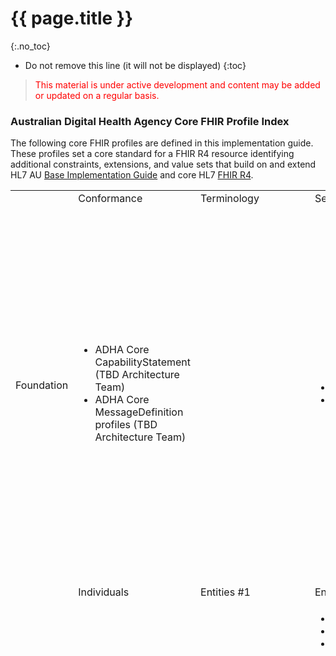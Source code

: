 # {{ page.title }}
{:.no_toc}
<!-- TOC  the css styling for this is \pages\assets\css\project.css under 'markdown-toc'-->
* Do not remove this line (it will not be displayed)
{:toc}

> <p style="color:#ff0000;">This material is under active development and content may be added or updated on a regular basis.</p>



### Australian Digital Health Agency Core FHIR Profile Index 

The following core FHIR profiles are defined in this implementation guide. These profiles set a core standard for a FHIR R4 resource identifying additional constraints, extensions, and value sets that build on and extend HL7 AU [Base Implementation Guide](http://build.fhir.org/ig/hl7au/au-fhir-base/index.html) and core HL7 [FHIR R4](http://hl7.org/fhir/R4/index.html).  

<html>
  <div id="segment-content" class="segment">
  <div class="container">
  <div class="row">
  <div class="inner-wrapper">

<div class="col-12">
    <div style="border-right-style: none;" id="tabs">
      <div style="border-right-style: none;" id="tabs">
          <div>
                <table width="100%">
                    <tr class="frm-group">
                        <td rowspan="2" class="frm-group rotate"><div>Foundation</div></td>
                        <td class="frm-category">Conformance</td>
                        <td class="frm-category">Terminology</td>
                        <td class="frm-category">Security</td>
                        <td class="frm-category">Documents</td>
                        <td class="frm-category">Other</td>
                    </tr>
                    <tr class="frm-contents" height="80">
                        <td class="frm-set">
                            <ul class="frm-set">
                                <li>ADHA Core CapabilityStatement (TBD Architecture Team)</li>  
                                <li>ADHA Core MessageDefinition profiles (TBD Architecture Team)</li> 
                            </ul>
                        </td> 
                        <td class="frm-null"/>
                        <td class="frm-set">
                        <ul class="frm-set">
                                <li>ADHA Core Provenance (TBD Architecture Team)</li>  
                                <li>ADHA Core Consent</li>  
                            </ul>
                        </td> 
                        <td class="frm-set">
                            <ul class="frm-set">
                                <li><a href="StructureDefinition-dh-composition-core-1.html">ADHA Core Composition</a></li>
                                <li><a href="StructureDefinition-dh-composition-document-1.html">ADHA Document Composition</a></li>
                                <li><a href="StructureDefinition-dh-composition-cocs-1.html">ADHA Continuity of Care Summary Composition</a></li>
                                <li><a href="StructureDefinition-dh-documentreference-core-1.html">ADHA Core DocumentReference</a></li>
                            </ul>
                        </td>  
                        <td class="frm-set">
                            <ul class="frm-set">
                                <li><a href="StructureDefinition-dh-bundle-document-1.html">ADHA Document Bundle</a> (Joint w CI &amp; Architecture Team)</li> 
                                <li><a href="StructureDefinition-dh-bundle-message-1.html">ADHA Message Bundle</a> (Joint w CI &amp; Architecture Team)</li> 
                                <li><a href="StructureDefinition-dh-bundle-payload-1.html">ADHA Payload Bundle</a> (Joint w CI &amp; Architecture Team)</li> 
                                <li><a href="StructureDefinition-dh-bundle-core-1.html">ADHA Core Bundle</a> (CI &amp; Architecture Team)</li>
                                <li>ADHA MHR Bundle (CI &amp; Architecture Team)</li>
                                <li>ADHA Core MessageHeader (Architecture Team)</li>  
                            </ul>
                        </td> 
                    </tr>
                    <tr class="frm-break">
                        <td colspan="6"/>
                   </tr>
                    <tr class="frm-group">
                        <td rowspan="2" class="frm-group rotate"><div>Base</div></td>
                        <td class="frm-category">Individuals</td>
                        <td class="frm-category">Entities #1</td>
                        <td class="frm-category">Entities #2</td>
                        <td class="frm-category">Workflow</td>
                        <td class="frm-category">Management</td>
                    </tr>
                    <tr class="frm-contents" height="80">
                        <td class="frm-set">
                            <ul class="frm-set">
                                <li><a href="StructureDefinition-dh-patient-core-1.html">ADHA Core Patient</a></li>
                                <li><a href="StructureDefinition-dh-practitioner-core-1.html">ADHA Core Practitioner</a></li>
                                <li><a href="StructureDefinition-dh-practitionerrole-core-1.html">ADHA Core PractitionerRole</a></li>
                                <li><a href="StructureDefinition-dh-relatedperson-core-1.html">ADHA Core RelatedPerson</a></li>
                            </ul>
                        </td>  
                        <td class="frm-set">
                            <ul class="frm-set">
                                <li><a href="StructureDefinition-dh-organization-core-1.html">ADHA Core Organization</a></li>
                                <li><a href="StructureDefinition-dh-healthcareservice-core-1.html">ADHA Core HealthcareService</a></li>
                                <li><a href="StructureDefinition-dh-location-core-1.html">ADHA Core Location</a></li>
                                <li>ADHA Core Endpoint (TBD Architecture Team)</li>
                            </ul>
                        </td> 
                        <td class="frm-set">
                            <ul class="frm-set">
                                <li><a href="StructureDefinition-dh-device-participant-1.html">ADHA Device Participant</a></li>
                                <li><a href="StructureDefinition-dh-device-system-1.html">ADHA System Device</a></li>
                                <li><a href="StructureDefinition-dh-substance-core-1.html">ADHA Core Substance</a></li>

                            </ul>
                        </td>                          
                        <td class="frm-null"/>
                        <td class="frm-set">
                            <ul class="frm-set">
                                <li><a href="StructureDefinition-dh-encounter-core-1.html">ADHA Core Encounter</a></li>
                                <li>ADHA Core EpisodeOfCare</li>
                                <li><a href="StructureDefinition-dh-flag-core-1.html">ADHA Core Flag</a></li>
                                <li><a href="StructureDefinition-dh-list-core-1.html">ADHA Core List</a></li>
                            </ul>
                        </td>  
                    </tr>
                    <tr class="frm-break"><td colspan="6"/></tr>
                    <tr class="frm-group">
                        <td rowspan="2" class="frm-group rotate"><div>Clinical</div></td>
                        <td class="frm-category">Summary</td>
                        <td class="frm-category">Diagnostics</td>
                        <td class="frm-category">Medications</td>
                        <td class="frm-category">Care Provision</td>
                        <td class="frm-category">Request &amp; Response</td>
                    </tr>
                    <tr class="frm-contents" height="80">
                        <td class="frm-set">
                            <ul class="frm-set">
                                <li><a href="StructureDefinition-dh-allergyintolerance-core-1.html">ADHA Core AllergyIntolerance</a></li>
                                <li><a href="StructureDefinition-dh-condition-core-1.html">ADHA Core Condition</a></li>
                                <li><a href="StructureDefinition-dh-procedure-core-1.html">ADHA Core Procedure</a></li>
                                <li>ADHA Core FamilyMemberHistory</li>
                                <li>ADHA Core DetectedIssue</li>
                            </ul>
                        </td>    
                        <td class="frm-set">
                            <ul class="frm-set">
                                <li><a href="StructureDefinition-dh-observation-core-1.html">ADHA Core Observation</a></li>
                                <li><a href="StructureDefinition-dh-diagnosticreport-core-1.html">ADHA Core DiagnosticReport</a></li>
                                <li><a href="StructureDefinition-dh-specimen-core-1.html">ADHA Core Specimen</a></li>
                                <li><a href="StructureDefinition-dh-bodystructure-core-1.html">ADHA Core BodyStructure</a></li>
                                <li>ADHA Core ImagingStudy</li>
                                <li>ADHA Core QuestionnaireResponse</li>
                            </ul>
                        </td>     
                        <td class="frm-set">
                            <ul class="frm-set">
                                <li><a href="StructureDefinition-dh-medicationrequest-core-1.html">ADHA Core MedicationRequest</a></li>
                                <li><a href="StructureDefinition-dh-medicationadministration-core-1.html">ADHA Core MedicationAdministration</a></li>
                                <li><a href="StructureDefinition-dh-medicationdispense-core-1.html">ADHA Core MedicationDispense</a></li>
                                <li><a href="StructureDefinition-dh-medicationstatement-core-1.html">ADHA Core MedicationStatement</a></li>
                                <li><a href="StructureDefinition-dh-medication-core-1.html">ADHA Core Medication</a></li>
                                <li><a href="StructureDefinition-dh-immunization-core-1.html">ADHA Core Immunization</a></li>
                            </ul>
                        </td>     
                        <td class="frm-set">
                            <ul class="frm-set">
                                <li>ADHA Core CarePlan</li>
                                <li><a href="StructureDefinition-dh-servicerequest-core-1.html">ADHA Core ServiceRequest</a></li>
                            </ul>
                        </td>    
                        <td class="frm-null"/>
                    </tr>
                    <tr class="frm-break"><td colspan="6"/></tr>
                    <!--<tr class="frm-group">
                        <td rowspan="2" class="frm-group rotate"><div>Financial</div></td>
                        <td class="frm-category">Support</td>
                        <td class="frm-category">Billing</td>
                        <td class="frm-category">Payment</td>
                        <td class="frm-category">General</td>
                        <td class="frm-null"/>
                    </tr>
                    <tr class="frm-contents" height="80">
                        <td class="frm-null"/>
                        <td class="frm-null"/>
                        <td class="frm-null"/>
                        <td class="frm-null"/>
                        <td class="frm-null"/>
                    </tr>-->
                    <tr class="frm-break"><td colspan="6"/></tr>
                    <!--<tr class="frm-group">
                        <td rowspan="2" class="frm-group rotate"><div>Specialized</div></td>
                        <td class="frm-category">Public Health &amp; Research</td>
                        <td class="frm-category">Definitional Artifacts</td>
                        <td class="frm-category">Evidence-Based Medicine</td>
                        <td class="frm-category">Quality Reporting &amp; Testing</td>
                        <td class="frm-category">Medication Definition</td>
                    </tr>
                    <tr class="frm-contents" height="80">
                        <td class="frm-null"/>
                        <td class="frm-null"/>
                        <td class="frm-null"/>
                        <td class="frm-null"/>
                        <td class="frm-null"/>
                    </tr> -->
                    <tr class="frm-break"><td colspan="6"/></tr>
                </table>
            </div>
      </div>
    
  </div>  <!-- /inner-wrapper -->
  </div>  <!-- /row -->
  </div>  <!-- /container -->
  </div>  <!-- /segment-content -->

	<div id="segment-post-footer" class="segment hidden">  <!-- segment-post-footer -->
		<div class="container">  <!-- container -->
		</div>  <!-- /container -->
	</div>  <!-- /segment-post-footer -->

</div>
</div>
</html>


### Australian Digital Health Agency Use Case FHIR Profile Index 

FHIR profiles defined in this implementation guide for defined use cases.

<html>
  <div id="segment-content" class="segment">
  <div class="container">
  <div class="row">
  <div class="inner-wrapper">

<div class="col-12">
    <div style="border-right-style: none;" id="tabs">
      <div style="border-right-style: none;" id="tabs">
          <div>
                <table width="100%">
                    <tr class="frm-group">
                        <td rowspan="2" class="frm-group rotate"><div>Foundation</div></td>
                        <td class="frm-category">Conformance</td>
                        <td class="frm-category">Terminology</td>
                        <td class="frm-category">Security</td>
                        <td class="frm-category">Documents</td>
                        <td class="frm-category">Other</td>
                    </tr>
                    <tr class="frm-contents" height="80">
                        <td class="frm-null"/>
                        <td class="frm-null"/>
                        <td class="frm-set">
                        <ul class="frm-set">
                                <li>Provenance profiles (TBD Architecture Team)</li>  
                                <li>Provenance for Generation of a List</li>  
                                <li><a href="StructureDefinition-dh-consent-aodr-1.html">ADHA Record of Consent from Australian Organ Donor Register</a></li>
                                <li>AuditEvent profiles (TBD Architecture Team)</li> 
                            </ul>
                        </td> 
                        <td class="frm-set">
                            <ul class="frm-set">
                                <li><a href="StructureDefinition-dh-composition-acdcr-1.html">ADHA Advance Care Directive Custodian Record Composition</a></li>
                                <li><a href="StructureDefinition-dh-composition-acp-1.html">ADHA Advance Care Planning Composition</a></li>
                                <li><a href="StructureDefinition-dh-composition-acts-1.html">ADHA Aged Care Transfer Summary Composition</a></li>
                                <li><a href="StructureDefinition-dh-composition-ds-1.html">ADHA Discharge Summary Composition</a></li>
                                <li><a href="StructureDefinition-dh-composition-es-1.html">ADHA Event Summary Composition</a></li>
                                <li><a href="StructureDefinition-dh-composition-es-mix-1.html">ADHA Event Summary Mixed Narrative and Structure</a></li>
                                 <li><a href="StructureDefinition-dh-composition-es-narrative-1.html">ADHA Event Summary Narrative</a></li>
                                 <li><a href="StructureDefinition-dh-composition-mov-1.html">ADHA Medicare Overview Composition</a></li>
                                <li><a href="StructureDefinition-dh-composition-ncspp-1.html">ADHA National Cancer Screening Program Participation Composition</a></li>
                                <li><a href="StructureDefinition-dh-composition-ncspp-valuesetoptions-1.html">Section type design elaboration version of ADHA National Cancer Screening Program Participation Composition</a></li>
                                <li><a href="StructureDefinition-dh-composition-phn-1.html">ADHA Personal Health Notes Composition</a></li>
                                <li><a href="StructureDefinition-dh-composition-phs-1.html">ADHA Personal Health Summary Composition</a></li>
                                <li><a href="StructureDefinition-dh-composition-po-1.html">ADHA Personal Observations Composition</a></li>
                                <li><a href="StructureDefinition-dh-composition-psml-1.html">ADHA Pharmacist Shared Medicines List Composition</a></li>
                                <li><a href="StructureDefinition-dh-composition-pdl-1.html">ADHA Prescription and or Dispense History Composition</a></li>
                                <li><a href="StructureDefinition-dh-composition-shs-1.html">ADHA Shared Health Summary Composition</a></li>
                                <li><a href="StructureDefinition-dh-composition-sml-1.html">ADHA Shared Medicines List Composition</a></li>
                                <li><a href="StructureDefinition-dh-documentreference-acp-1.html">ADHA Advance Care Planning DocumentReference</a></li>
                                <li>Architecture related DocumentReference profiles (TBD Architecture Team)</li>                               
                            </ul>
                        </td>  
                        <td class="frm-set">
                            <ul class="frm-set">
                                <li>ADHA PDF Document Binary (Architecture Team)</li>
                                <li>ADHA MHR CDA Document Package Binary (Architecture Team)</li>
                                <li>Other Binary profiles (TBD Architecture Team)</li>
                                <li>ADHA MHR Document Bundle (Joint w CI &amp; Architecture Team)</li> 
                                <li>ADHA MHR Message Bundle (Joint w CI &amp; Architecture Team)</li>
                                <li>ADHA MHR Payload Bundle (Joint w CI &amp; Architecture Team)</li>   
                                <li>MessageHeader profiles (Architecture Team)</li>  
                                <li>Operation Outcome profiles (Architecture Team)</li>  
                            </ul>
                        </td> 
                    </tr>
                    <tr class="frm-break">
                        <td colspan="6"/>
                   </tr>
                    <tr class="frm-group">
                        <td rowspan="2" class="frm-group rotate"><div>Base</div></td>
                        <td class="frm-category">Individuals</td>
                        <td class="frm-category">Entities #1</td>
                        <td class="frm-category">Entities #2</td>
                        <td class="frm-category">Workflow</td>
                        <td class="frm-category">Management</td>
                    </tr>
                    <tr class="frm-contents" height="80">
                        <td class="frm-set">
                            <ul class="frm-set">
                                <li><a href="StructureDefinition-dh-patient-mhr-1.html">ADHA MHR Patient</a></li>
                                <li><a href="StructureDefinition-dh-patient-match-1.html">ADHA Patient Match</a></li>
                                <li><a href="StructureDefinition-dh-patient-demographics-1.html">ADHA Patient Demographics</a></li>
                                <li><a href="StructureDefinition-dh-practitionerrole-author-1.html">ADHA Authoring PractitionerRole</a></li>
                                <li><a href="StructureDefinition-dh-practitionerrole-author-cae-1.html">ADHA Authoring Care Agency Employee</a></li>
                                <li><a href="StructureDefinition-dh-relatedperson-mhr-1.html">ADHA MHR RelatedPerson</a></li>
                                <li><a href="StructureDefinition-dh-relatedperson-author-1.html">ADHA Authoring RelatedPerson</a></li>
                            </ul>
                        </td>  
                        <td class="frm-null"/>
                        <td class="frm-set">
                            <ul class="frm-set">
                                <li><a href="StructureDefinition-dh-device-implantable-1.html">ADHA Implantable Medical Device</a></li>
                            </ul>
                        </td>                          
                        <td class="frm-null"/>
                        <td class="frm-set">
                            <ul class="frm-set">
                                <li>ADHA Hospitalisation Encounter</li>
                                <li><a href="StructureDefinition-dh-flag-air-1.html">ADHA Australian Immunisation Register Notice</a></li>
                                <li>ADHA Adverse Reactions List</li>
                                <li>ADHA Allergies and Intolerances List</li>
                                <li>ADHA Dispense List</li>
                                <li><a href="StructureDefinition-dh-list-immunization-1.html">ADHA Immunisation History List</a></li>
                                <li>ADHA Medical History List</li>
                                <li><a href="StructureDefinition-dh-list-medication-use-1.html">ADHA Medication Use List</a></li>
                                <li><a href="StructureDefinition-dh-list-medication-use-pmr-1.html">ADHA Practitioner Medicine Review List</a></li>
                                <li>ADHA Problem List</li>
                                <li>ADHA Procedure List</li>
                                <li><a href="StructureDefinition-dh-list-medication-pdl-1.html">ADHA Prescription and or Dispense History List</a></li>
                                <li>ADHA Prescription List</li>
                            </ul>
                        </td>  
                    </tr>
                    <tr class="frm-break"><td colspan="6"/></tr>
                    <tr class="frm-group">
                        <td rowspan="2" class="frm-group rotate"><div>Clinical</div></td>
                        <td class="frm-category">Summary</td>
                        <td class="frm-category">Diagnostics</td>
                        <td class="frm-category">Medications</td>
                        <td class="frm-category">Care Provision</td>
                        <td class="frm-category">Request &amp; Response</td>
                    </tr>
                    <tr class="frm-contents" height="80">
                        <td class="frm-null"/>   
                        <td class="frm-set">
                            <ul class="frm-set">
                                <li><a href="StructureDefinition-dh-observation-diagnosticresult-1.html">ADHA Diagnostic Result Observation</a></li>
                                <li><a href="StructureDefinition-dh-observation-diagnosticresultgroup-1.html">ADHA Diagnostic Result Group</a></li>
                                <li><a href="StructureDefinition-dh-observation-simple-1.html">ADHA Simple Observation</a></li>
                                <li>ADHA Pathology DiagnosticReport</li>
                                <li>ADHA Diagnostic Imaging DiagnosticReport</li>
                                <li><a href="StructureDefinition-dh-observation-ncspp-1.html">ADHA National Cancer Screening Program Participation Observation</a></li>
                                <li><a href="StructureDefinition-dh-bodystructure-odr-1.html">ADHA Organ or Tissue for Donation BodyStructure</a></li>
                            </ul>
                        </td>     
                        <td class="frm-set">
                            <ul class="frm-set">
                                <li>ADHA Prescription Record</li>
                                <li><a href="StructureDefinition-dh-medicationrequest-pbs-claim-1.html">ADHA PBS Prescription Claim Item</a></li>
                                <li>ADHA Record of Dispense</li>
                                <li>ADHA Record of Immunization</li>
                                <li><a href="StructureDefinition-dh-immunization-air-1.html">ADHA Record of Immunisation from Australian Immunisation Register</a></li>
                            </ul>
                        </td>     
                        <td class="frm-set">
                            <ul class="frm-set">
                                <li>ADHA Referral</li>
                                <li><a href="StructureDefinition-dh-servicerequest-mbs-claim-1.html">ADHA MBS Service Claim Item</a></li>
                                <li><a href="StructureDefinition-dh-servicerequest-modi-1.html">MODI Request for Diagnostic Imaging Service</a></li>
                            </ul>
                        </td>    
                        <td class="frm-null"/>
                    </tr>
                    <tr class="frm-break"><td colspan="6"/></tr>
                    <tr class="frm-group">
                        <td rowspan="2" class="frm-group rotate"><div>Financial</div></td>
                        <td class="frm-category">Support</td>
                        <td class="frm-category">Billing</td>
                        <td class="frm-category">Payment</td>
                        <td class="frm-category">General</td>
                        <td class="frm-null"/>
                    </tr>
                    <tr class="frm-contents" height="80">
                        <td class="frm-null"/>
                        <td class="frm-null"/>
                        <td class="frm-null"/>
                        <td class="frm-set">
                            <ul class="frm-set">
                                <li><a href="StructureDefinition-dh-explanationofbenefit-medicare-mbs-1.html">ADHA Record of Claim against MBS or DVA</a></li>
                            </ul>
                            <ul class="frm-set">
                                <li><a href="StructureDefinition-dh-explanationofbenefit-medicare-pbs-1.html">ADHA Record of Claim against PBS or RPBS</a></li>
                            </ul>
                        </td>     
                        <td class="frm-null"/>
                    </tr>
                    <tr class="frm-break"><td colspan="6"/></tr>
                    <!--<tr class="frm-group">
                        <td rowspan="2" class="frm-group rotate"><div>Specialized</div></td>
                        <td class="frm-category">Public Health &amp; Research</td>
                        <td class="frm-category">Definitional Artifacts</td>
                        <td class="frm-category">Evidence-Based Medicine</td>
                        <td class="frm-category">Quality Reporting &amp; Testing</td>
                        <td class="frm-category">Medication Definition</td>
                    </tr>
                    <tr class="frm-contents" height="80">
                        <td class="frm-null"/>
                        <td class="frm-null"/>
                        <td class="frm-null"/>
                        <td class="frm-null"/>
                        <td class="frm-null"/>
                    </tr> -->
                    <tr class="frm-break"><td colspan="6"/></tr>
                </table>
            </div>
      </div>
    
  </div>  <!-- /inner-wrapper -->
  </div>  <!-- /row -->
  </div>  <!-- /container -->
  </div>  <!-- /segment-content -->

	<div id="segment-post-footer" class="segment hidden">  <!-- segment-post-footer -->
		<div class="container">  <!-- container -->
		</div>  <!-- /container -->
	</div>  <!-- /segment-post-footer -->

</div>
</div>
</html>



### HL7 AU FHIR Profile Index 

FHIR profiles defined in HL7 AU [Australian Base Implementation Guide (AU Base 2)](http://build.fhir.org/ig/hl7au/au-fhir-base/index.html) that form part of an Australian Digital Health Agency Core Asset FHIR profile.

<html>
  <div id="segment-content" class="segment">
  <div class="container">
  <div class="row">
  <div class="inner-wrapper">

<div class="col-12">
    <div style="border-right-style: none;" id="tabs">
      <div style="border-right-style: none;" id="tabs">
          <div>
                <table width="100%">
                    <tr class="frm-group">
                        <td rowspan="2" class="frm-group rotate"><div>Data Types</div></td>
                         <td class="frm-category">Primitive</td>
                       <td class="frm-category">Identifiers</td>
                        <td class="frm-category">Other General-Purpose</td>
                        <td class="frm-category">Metadata</td>
                        <td class="frm-category">Special Purpose</td>
                    </tr>
                    <tr class="frm-contents" height="80">
                         <td class="frm-null"/>
                       <td class="frm-set">
                            <ul class="frm-set">
                                <li><a href ="http://build.fhir.org/ig/hl7au/au-fhir-base/StructureDefinition-au-australianbusinessnumber.html">AU Australian Business Number</a></li>
                                <li><a href ="http://build.fhir.org/ig/hl7au/au-fhir-base/StructureDefinition-au-australiancompanynumber.html">AU Australian Company Number</a></li>
                                <li><a href ="http://build.fhir.org/ig/hl7au/au-fhir-base/StructureDefinition-au-australianregistredbodynumber.html">AU Australian Registered Body Number</a></li>
                                <li>AU Australian Passport Number</li>
                                <li><a href ="http://build.fhir.org/ig/hl7au/au-fhir-base/StructureDefinition-au-ahpraregistrationnumber.html">AU AHPRA Registration Number </a></li>
                                <li><a href ="http://build.fhir.org/ig/hl7au/au-fhir-base/StructureDefinition-au-careagencyemployeeidentifier.html">AU Care Agency Employee Identifier</a></li>
                                <li><a href ="http://build.fhir.org/ig/hl7au/au-fhir-base/StructureDefinition-au-cwlthseniorshealthcardnumber.html">AU Commonwealth Seniors Health Card Number</a></li>
                                <li><a href ="http://build.fhir.org/ig/hl7au/au-fhir-base/StructureDefinition-au-dvanumber.html">AU DVA Number</a></li>
                                <li><a href ="http://build.fhir.org/ig/hl7au/au-fhir-base/StructureDefinition-au-employeenumber.html">AU Employee Number</a></li>
                                <li><a href ="http://build.fhir.org/ig/hl7au/au-fhir-base/StructureDefinition-au-healthcarecardnumber.html">AU Health Care Card Number</a></li>
                                <li><a href ="http://build.fhir.org/ig/hl7au/au-fhir-base/StructureDefinition-au-hpii.html">AU HPI-I</a></li>
                                <li><a href ="http://build.fhir.org/ig/hl7au/au-fhir-base/StructureDefinition-au-hpio.html">AU HPI-O</a></li>
                                <li><a href ="http://build.fhir.org/ig/hl7au/au-fhir-base/StructureDefinition-au-ihi.html">AU IHI</a></li>
                                <li><a href ="http://build.fhir.org/ig/hl7au/au-fhir-base/StructureDefinition-au-medicalrecordnumber.html">AU Medical Record Number</a></li>
                                <li><a href ="http://build.fhir.org/ig/hl7au/au-fhir-base/StructureDefinition-au-medicarecardnumber.html">AU Medicare Card Number</a></li>
                                <li><a href ="http://build.fhir.org/ig/hl7au/au-fhir-base/StructureDefinition-au-medicareprovidernumber.html">AU Medicare Provider Number</a></li>
                                <li><a href ="http://build.fhir.org/ig/hl7au/au-fhir-base/StructureDefinition-au-pensionerconcessioncardnumber.html">AU Pensioner Concession Card Number</a></li>
                                <li><a href ="http://build.fhir.org/ig/hl7au/au-fhir-base/StructureDefinition-au-residentialagedcareserviceidentifier.html">AU Residential Aged Care Service Identifier</a></li>
                                <li><a href ="http://build.fhir.org/ig/hl7au/au-fhir-base/StructureDefinition-au-insurernumber.html">AU Private Health Insurance Member Number</a></li>
                            </ul>
                        </td>  
                        <td class="frm-set">
                            <ul class="frm-set">
                                <li><a href ="http://build.fhir.org/ig/hl7au/au-fhir-base/StructureDefinition-au-address.html">AU Base Address</a></li>
                            </ul>
                        </td>  
                        <td class="frm-null"/>
                        <td class="frm-set">
                            <ul class="frm-set">
                                <li><a href ="http://build.fhir.org/ig/hl7au/au-fhir-base/StructureDefinition-au-dosage.html">AU Base Dosage</a></li>
                            </ul>
                        </td> 
                    </tr>
                    <tr class="frm-break"><td colspan="6"/></tr>
                    <tr class="frm-group">
                        <td rowspan="2" class="frm-group rotate"><div>Clinical</div></td>
                        <td class="frm-category">Summary</td>
                        <td class="frm-category">Diagnostics</td>
                        <td class="frm-category">Medications</td>
                        <td class="frm-category">Care Provision</td>
                        <td class="frm-category">Request &amp; Response</td>
                    </tr>
                    <tr class="frm-contents" height="80">
                        <td class="frm-null"/>
                        <td class="frm-set">
                            <ul class="frm-set">
                                <li><a href="https://build.fhir.org/ig/hl7au/au-fhir-base//StructureDefinition-au-norelevantfinding.html">AU Assertion of No Relevant Finding</a></li>
                                <li><a href="https://build.fhir.org/ig/hl7au/au-fhir-base//StructureDefinition-au-sexassignedatbirth.html">AU Biological Sex Assigned at Birth</a></li>
                                <li><a href="https://build.fhir.org/ig/hl7au/au-fhir-base//StructureDefinition-au-bloodpressure.html">AU Blood Pressure</a></li>
                                <li><a href="https://build.fhir.org/ig/hl7au/au-fhir-base//StructureDefinition-au-bodyweight.html">AU Body Weight</a></li>
                                <li><a href="https://build.fhir.org/ig/hl7au/au-fhir-base//StructureDefinition-au-bodyheight.html">AU Body Height</a></li>
                                <li><a href="https://build.fhir.org/ig/hl7au/au-fhir-base//StructureDefinition-au-bmi.html">AU Body Mass Index</a></li>
                                <li><a href="https://build.fhir.org/ig/hl7au/au-fhir-base//StructureDefinition-au-oxygensat.html">AU Oxygen Saturation</a></li>
                                <li><a href="https://build.fhir.org/ig/hl7au/au-fhir-base//StructureDefinition-au-headcircum.html">AU Head Circumference</a></li>
                                <li><a href="https://build.fhir.org/ig/hl7au/au-fhir-base//StructureDefinition-au-heartrate.html">AU Heart Rate</a></li>
                                <li><a href="https://build.fhir.org/ig/hl7au/au-fhir-base//StructureDefinition-au-bodytemp.html">AU Body Temperature</a></li>
                                <li><a href="https://build.fhir.org/ig/hl7au/au-fhir-base//StructureDefinition-au-respirationrate.html">AU Respiration Rate</a></li>
                                <li>AU Level of Consciousness</li>
                                <li><a href="http://build.fhir.org/ig/hl7au/au-fhir-base/StructureDefinition-au-vitalspanel.html">AU Vital Signs Panel</a></li>
                                <li><a href="https://build.fhir.org/ig/hl7au/au-fhir-base/StructureDefinition-au-smokingstatus.html">AU Smoking Status</a></li>
                                <li><a href="https://build.fhir.org/ig/hl7au/au-fhir-base/StructureDefinition-au-estimateddateofdelivery.html">AU Estimated Date of Delivery </a></li>
                                <li><a href="https://build.fhir.org/ig/hl7au/au-fhir-base/StructureDefinition-au-gravidity.html">AU Gravidity</a></li>
                                <li><a href="https://build.fhir.org/ig/hl7au/au-fhir-base/StructureDefinition-au-parity.html">AU Parity</a></li>
                                <li><a href="https://build.fhir.org/ig/hl7au/au-fhir-base/StructureDefinition-au-lastmenstrualperiod.html">AU Last Menstrual Period</a></li>
                                <li>AU Health Program Participation Summary</li>
                            </ul>
                        </td>   
                        <td class="frm-null"/>
                        <td class="frm-null"/>
                        <td class="frm-null"/>
                    </tr>
                    <tr class="frm-break"><td colspan="6"/></tr>
                </table>
            </div>
      </div>
    
  </div>  <!-- /inner-wrapper -->
  </div>  <!-- /row -->
  </div>  <!-- /container -->
  </div>  <!-- /segment-content -->

	<div id="segment-post-footer" class="segment hidden">  <!-- segment-post-footer -->
		<div class="container">  <!-- container -->
		</div>  <!-- /container -->
	</div>  <!-- /segment-post-footer -->

</div>
</div>
</html>


